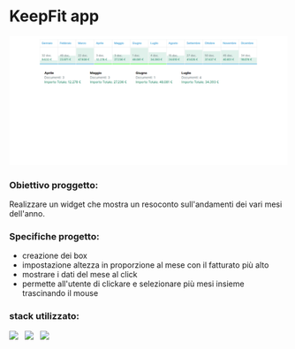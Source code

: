 # KeepFit app
<img src="https://github.com/SebastianHornoi/fatture-in-cloud-widget-test/blob/master/public/fatture%20widget.png" />

### Obiettivo proggetto: 
Realizzare un widget che mostra un resoconto sull'andamenti dei vari mesi dell'anno.

### Specifiche progetto: 
- creazione dei box
- impostazione altezza in proporzione al mese con il fatturato più alto
- mostrare i dati del mese al click
- permette all'utente di clickare e selezionare più mesi insieme trascinando il mouse

### stack utilizzato:
<p>
 <img src="https://www.vectorlogo.zone/logos/reactjs/reactjs-ar21.svg" height="50" /> &nbsp
 <img src="https://www.vectorlogo.zone/logos/tailwindcss/tailwindcss-icon.svg" height="50" /> &nbsp
 <img src="https://www.vectorlogo.zone/logos/visualstudio_code/visualstudio_code-icon.svg" height="50" />
</p>
                    
